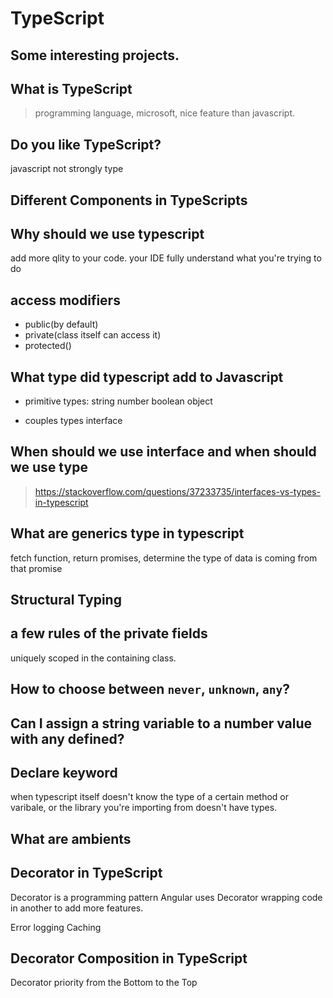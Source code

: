 # TypeScript

## Some interesting projects.

## What is TypeScript
> programming language, microsoft, nice feature than javascript.

## Do you like TypeScript?

javascript not strongly type

## Different Components in TypeScripts

## Why should we use typescript

add more qlity to your code.
your IDE fully understand what you're trying to do

## access modifiers
- public(by default)
- private(class itself can access it)
- protected()

## What type did typescript add to Javascript
- primitive types: string number boolean object

- couples types interface

## When should we use interface and when should we use type
> https://stackoverflow.com/questions/37233735/interfaces-vs-types-in-typescript

## What are generics type in typescript
fetch function, return promises, determine the type of data is coming from that promise

## Structural Typing

## a few rules of the private fields
uniquely scoped in the containing class.

## How to choose between `never`, `unknown`, `any`?
## Can I assign a string variable to a number value with any defined?

## Declare keyword
when typescript itself doesn't know the type of a certain method or varibale, or the library you're importing from doesn't have types.

## What are ambients

## Decorator in TypeScript
Decorator is a programming pattern
Angular uses Decorator
wrapping code in another to add more features.

Error
logging
Caching

## Decorator Composition in TypeScript
Decorator priority from the Bottom to the Top


